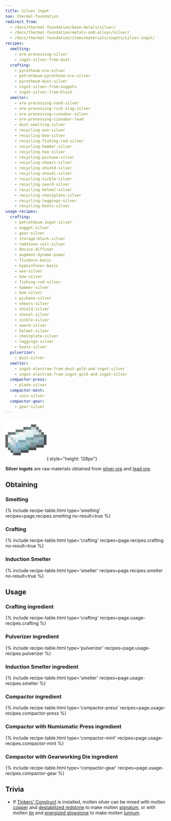 ```yaml
---
title: Silver Ingot
nav: thermal-foundation
redirect_from:
  - /docs/thermal-foundation/base-metals/silver/
  - /docs/thermal-foundation/metals-and-alloys/silver/
  - /docs/thermal-foundation/items/materials/ingots/silver-ingot/
recipes:
  smelting:
    - ore-processing-silver
    - ingot-silver-from-dust
  crafting:
    - pyrotheum-ore-silver
    - petrotheum-pyrotheum-ore-silver
    - pyrotheum-dust-silver
    - ingot-silver-from-nuggets
    - ingot-silver-from-block
  smelter:
    - ore-processing-sand-silver
    - ore-processing-rich-slag-silver
    - ore-processing-cinnabar-silver
    - ore-processing-cinnabar-lead
    - dust-smelting-silver
    - recycling-axe-silver
    - recycling-bow-silver
    - recycling-fishing-rod-silver
    - recycling-hammer-silver
    - recycling-hoe-silver
    - recycling-pickaxe-silver
    - recycling-shears-silver
    - recycling-shield-silver
    - recycling-shovel-silver
    - recycling-sickle-silver
    - recycling-sword-silver
    - recycling-helmet-silver
    - recycling-chestplate-silver
    - recycling-leggings-silver
    - recycling-boots-silver
usage-recipes:
  crafting:
    - petrotheum-ingot-silver
    - nugget-silver
    - gear-silver
    - storage-block-silver
    - redstone-coil-silver
    - device-diffuser
    - augment-dynamo-power
    - fluxbore-basic
    - hypoinfuser-basic
    - axe-silver
    - bow-silver
    - fishing-rod-silver
    - hammer-silver
    - hoe-silver
    - pickaxe-silver
    - shears-silver
    - shield-silver
    - shovel-silver
    - sickle-silver
    - sword-silver
    - helmet-silver
    - chestplate-silver
    - leggings-silver
    - boots-silver
  pulverizer:
    - dust-silver
  smelter:
    - ingot-electrum-from-dust-gold-and-ingot-silver
    - ingot-electrum-from-ingot-gold-and-ingot-silver
  compactor-press:
    - plate-silver
  compactor-mint:
    - coin-silver
  compactor-gear:
    - gear-silver
---
```


![Silver ingot](/assets/images/thermal-foundation/ingot-silver.png){:style="height: 128px"}


**Silver ingots** are raw materials obtained from [silver
ore](/docs/silver-ore/) and [lead ore](/docs/lead-ore/).


Obtaining
---------

### Smelting
{% include recipe-table.html type='smelting' recipes=page.recipes.smelting no-result=true %}

### Crafting
{% include recipe-table.html type='crafting' recipes=page.recipes.crafting no-result=true %}

### Induction Smelter
{% include recipe-table.html type='smelter' recipes=page.recipes.smelter no-result=true %}


Usage
-----

### Crafting ingredient
{% include recipe-table.html type='crafting' recipes=page.usage-recipes.crafting %}

### Pulverizer ingredient
{% include recipe-table.html type='pulverizer' recipes=page.usage-recipes.pulverizer %}

### Induction Smelter ingredient
{% include recipe-table.html type='smelter' recipes=page.usage-recipes.smelter %}

### Compactor ingredient
{% include recipe-table.html type='compactor-press' recipes=page.usage-recipes.compactor-press %}

### Compactor with Numismatic Press ingredient
{% include recipe-table.html type='compactor-mint' recipes=page.usage-recipes.compactor-mint %}

### Compactor with Gearworking Die ingredient
{% include recipe-table.html type='compactor-gear' recipes=page.usage-recipes.compactor-gear %}


Trivia
------

* If [Tinkers'
  Construct](https://minecraft.curseforge.com/projects/tinkers-construct) is
  installed, molten silver can be mixed with molten
  [copper](/docs/copper-ingot/) and [destabilized
  redstone](/docs/destabilized-redstone/) to make molten
  [signalum](/docs/signalum-ingot/), or with molten [tin](/docs/tin-ingot/) and
  [energized glowstone](/docs/energized-glowstone/) to make molten
  [lumium](/docs/lumium-ingot/).
